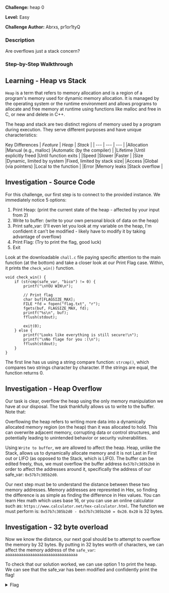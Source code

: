 **Challenge:** heap 0

**Level:** Easy

**Challenge Author:** Abrxs, pr1or1tyQ

### Description

Are overflows just a stack concern?

### Step-by-Step Walkthrough

## Learning - Heap vs Stack
`Heap` is a term that refers to memory allocation and is a region of a program's memory used for dynamic memory allocation. It is managed by the operating system or the runtime environment and allows programs to allocate and free memory at runtime using functions like malloc and free in C, or new and delete in C++.

The heap and stack are two distinct regions of memory used by a program during execution. They serve different purposes and have unique characteristics:

Key Differences
| *Feature*	|          *Heap*	        |           *Stack*          |
|    ---    |           ---             |             ---            |
|Allocation	|Manual (e.g., malloc)	    |Automatic (by the compiler) |
|Lifetime	|Until explicitly freed	    |Until function exits        |
|Speed	    |Slower	                    |Faster                      |
|Size	    |Dynamic, limited by system	|Fixed, limited by stack size|
|Access	    |Global (via pointers)	    |Local to the function       |
|Error	    |Memory leaks	            |Stack overflow              |

## Investigation - Source Code
For this challenge, our first step is to connect to the provided instance. We immediately notice 5 options:

1. Print Heap:          (print the current state of the heap - affected by your input from 2)
2. Write to buffer:     (write to your own personal block of data on the heap)
3. Print safe_var:      (I'll even let you look at my variable on the heap, I'm confident it can't be modified - likely have to modify it by taking advantage of overflow)
4. Print Flag:          (Try to print the flag, good luck)
5. Exit

Look at the downloadable `chall.c` file paying specific attention to the main function (at the bottom) and take a closer look at our Print Flag case. Within, it prints the `check_win()` function.

```
void check_win() {
    if (strcmp(safe_var, "bico") != 0) {
        printf("\nYOU WIN\n");

        // Print flag
        char buf[FLAGSIZE_MAX];
        FILE *fd = fopen("flag.txt", "r");
        fgets(buf, FLAGSIZE_MAX, fd);
        printf("%s\n", buf);
        fflush(stdout);

        exit(0);
    } else {
        printf("Looks like everything is still secure!\n");
        printf("\nNo flage for you :(\n");
        fflush(stdout);
    }
}
```
The first line has us using a string compare function: `strcmp()`, which compares two strings character by character. If the strings are equal, the function returns 0.

## Investigation - Heap Overflow
Our task is clear, overflow the heap using the only memory manipulation we have at our disposal. The task thankfully allows us to write to the buffer. Note that:

Overflowing the heap refers to writing more data into a dynamically allocated memory region (on the heap) than it was allocated to hold. This can overwrite adjacent memory, corrupting data or control structures, and potentially leading to unintended behavior or security vulnerabilities.

Using `Write to buffer`, we are allowed to affect the heap. Heap, unlike the Stack, allows us to dynamically allocate memory and it is not Last in First out or LIFO (as opposed to the Stack, which is LIFO). The buffer can be edited freely, thus, we must overflow the buffer address `0x57b7c305b2b0` in order to affect the addresses around it, specifically the address of our safe_var: `0x57b7c305b2d0`. 

Our next step must be to understand the distance between these two memory addresses. Memory addresses are represnted in Hex, so finding the difference is as simple as finding the difference in Hex values. You can learn Hex math which uses base 16, or you can use an online calculator such as: `https://www.calculator.net/hex-calculator.html`. The function we must perform is: `0x57b7c305b2d0 - 0x57b7c305b2b0 = 0x20`. `0x20` is 32 bytes.

## Investigation - 32 byte overload
Now we know the distance, our next goal should be to attempt to overflow the memory by 32 bytes. By putting in 32 bytes worth of characters, we can affect the memory address of the `safe_var`: `aaaaaaaaaaaaaaaaaaaaaaaaaaaaaaaa`

To check that our solution worked, we can use option 1 to print the heap. We can see that the safe_var has been modified and confidently print the flag!

<details><summary>Flag</summary>
    <pre>
    picoCTF{my_first_heap_overflow_c3935a08}
    </pre>
   </details>